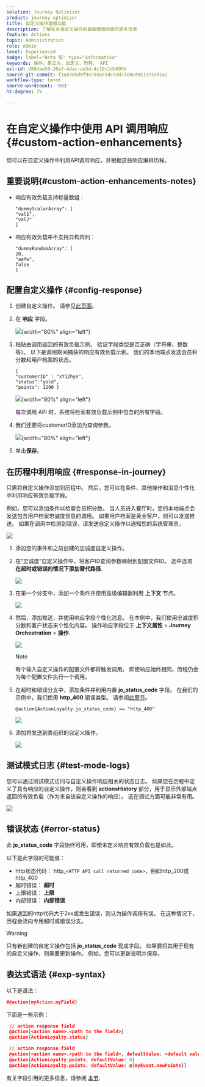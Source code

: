```yaml
---
solution: Journey Optimizer
product: journey optimizer
title: 自定义操作增强功能
description: 了解有关自定义操作的最新增强功能的更多信息
feature: Actions
topic: Administration
role: Admin
level: Experienced
badge: label="Beta 版" type="Informative"
keywords: 操作，第三方，自定义，历程， API
exl-id: d88daa58-20af-4dac-ae5d-4c10c1db6956
source-git-commit: f1a8305d0f9cc93ae5dc93d73c8ed9513733d1a2
workflow-type: tm+mt
source-wordcount: '603'
ht-degree: 7%

---
```


# 在自定义操作中使用 API 调用响应 {#custom-action-enhancements}

您可以在自定义操作中利用API调用响应，并根据这些响应编排历程。

<!--
You can now leverage API call responses in custom actions and orchestrate your journeys based on these responses.

This capability was previously only available when using data sources. You can now use it with custom actions. 
-->

## 重要说明{#custom-action-enhancements-notes}

<!--
* Custom actions should only be used with private or internal endpoints, and used with an appropriate capping or throttling limit. See [this page](../configuration/external-systems.md). 
-->

* 响应有效负载支持标量数组：

  ```
  "dummyScalarArray": [
  "val1",
  "val2"
  ]
  ```

* 响应有效负载中不支持异构阵列：

  ```
  "dummyRandomArray": [
  20,
  "aafw",
  false
  ]
  ```

<!--
## Best practices{#custom-action-enhancements-best-practices}

A capping limit of 5000 calls/s is defined for all custom actions. This limit has been set based on customers usage, to protect external endpoints targeted by custom actions. You need to take this into account in your audience-based journeys by defining an appropriate reading rate (5000 profiles/s when custom actions are used). If needed, you can override this setting by defining a greater capping or throttling limit through our Capping/Throttling APIs. See [this page](../configuration/external-systems.md).

You should not target public endpoints with custom actions for various reasons:

* Without proper capping or throttling, there is a risk of sending too many calls to a public endpoint that may not support such volume.
* Profile data can be sent through custom actions, so targeting a public endpoint could lead to inadvertently sharing personal information externally.
* You have no control on the data being returned by public endpoints. If an endpoint changes its API or starts sending incorrect information, those will be made available in communications sent, with potential negative impacts.
-->

<!--
## Define the custom action {#define-custom-action}

When defining the custom action, two enhancements have been made available: the addition of the GET method and the new payload response field. The other options and parameters are unchanged. See [this page](../action/about-custom-action-configuration.md).

### Endpoint configuration {#endpoint-configuration}

The **URL configuration** section has been renamed **Endpoint configuration**.

In the **Method** drop-down, you can now select **GET**.

![](assets/action-response1.png){width="70%" align="left"}

### Payloads {#payloads-new}

The **Action parameters** section has been renamed **Payloads**. Two fields are available:

* The **Request** field: this field is only available for POST and PUT calling methods.
* The **Response** field: this is the new capability. This field as available for all calling methods.

>[!NOTE]
> 
>Both these fields are optional.

![](assets/action-response2.png){width="70%" align="left"}
-->

## 配置自定义操作 {#config-response}

1. 创建自定义操作。 请参见[此页面](../action/about-custom-action-configuration.md)。

1. 在 **响应** 字段。

   ![](assets/action-response2.png){width="80%" align="left"}

1. 粘贴由调用返回的有效负载示例。 验证字段类型是否正确（字符串、整数等）。 以下是调用期间捕获的响应有效负载示例。 我们的本地端点发送会员积分数和用户档案的状态。

   ```
   {
   "customerID" : "xY12hye",    
   "status":"gold",
   "points": 1290 }
   ```

   ![](assets/action-response4.png){width="80%" align="left"}

   每次调用 API 时，系统将检索有效负载示例中包含的所有字段。

1. 我们还要将customerID添加为查询参数。

   ![](assets/action-response9.png){width="80%" align="left"}

1. 单击&#x200B;**保存**。

## 在历程中利用响应 {#response-in-journey}

只需将自定义操作添加到历程中。 然后，您可以在条件、其他操作和消息个性化中利用响应有效负载字段。

例如，您可以添加条件以检查会员积分数。 当人员进入餐厅时，您的本地端点会发送包含用户档案忠诚度信息的调用。 如果用户档案是黄金客户，则可以发送推送。 如果在调用中检测到错误，请发送自定义操作以通知您的系统管理员。

![](assets/action-response5.png)

1. 添加您的事件和之前创建的忠诚度自定义操作。

1. 在“忠诚度”自定义操作中，将客户ID查询参数映射到配置文件ID。 选中选项 **在超时或错误的情况下添加替代路径**.

   ![](assets/action-response10.png)

1. 在第一个分支中，添加一个条件并使用高级编辑器利用 **上下文** 节点。

   ![](assets/action-response6.png)

1. 然后，添加推送，并使用响应字段个性化消息。 在本例中，我们使用忠诚度积分数和客户状态来个性化内容。 操作响应字段位于 **上下文属性** > **Journey Orchestration** > **操作**.

   ![](assets/action-response8.png)

   >[!NOTE]
   >
   >每个输入自定义操作的配置文件都将触发调用。 即使响应始终相同，历程仍会为每个配置文件执行一个调用。

1. 在超时和错误分支中，添加条件并利用内置 **jo_status_code** 字段。 在我们的示例中，我们使用
   **http_400** 错误类型。 请参阅[此章节](#error-status)。

   ```
   @action{ActionLoyalty.jo_status_code} == "http_400"
   ```

   ![](assets/action-response7.png)

1. 添加将发送到贵组织的自定义操作。

   ![](assets/action-response11.png)

## 测试模式日志 {#test-mode-logs}

您可以通过测试模式访问与自定义操作响应相关的状态日志。 如果您在历程中定义了具有响应的自定义操作，则会看到 **actionsHistory** 部分，用于显示外部端点返回的有效负载（作为来自该自定义操作的响应）。 这在调试方面可能非常有用。

![](assets/action-response12.png)

## 错误状态 {#error-status}

此 **jo_status_code** 字段始终可用，即使未定义响应有效负载也是如此。

以下是此字段的可能值：

* http状态代码： http_`<HTTP API call returned code>`，例如http_200或http_400
* 超时错误： **超时**
* 上限错误： **上限**
* 内部错误： **内部错误**

如果返回的http代码大于2xx或发生错误，则认为操作调用有误。 在这种情况下，历程会流向专用超时或错误分支。

>[!WARNING]
>
>只有新创建的自定义操作包括 **jo_status_code** 现成字段。 如果要将其用于现有的自定义操作，则需要更新操作。 例如，您可以更新说明并保存。

## 表达式语法 {#exp-syntax}

以下是语法：

```json
#@action{myAction.myField} 
```

下面是一些示例：

```json
 // action response field
 @action{<action name>.<path to the field>}
 @action{ActionLoyalty.status}
```

```json
 // action response field
 @action{<action name>.<path to the field>, defaultValue: <default value expression>}
 @action{ActionLoyalty.points, defaultValue: 0}
 @action{ActionLoyalty.points, defaultValue: @{myEvent.newPoints}}
```

有关字段引用的更多信息，请参阅 [本节](../building-journeys/expression/field-references.md).

